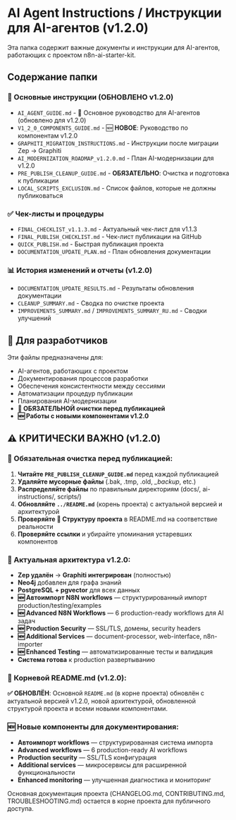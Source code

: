 # AI Agent Instructions / Инструкции для AI-агентов (v1.2.0)

Эта папка содержит важные документы и инструкции для AI-агентов, работающих с проектом n8n-ai-starter-kit.

## Содержание папки

### 🎯 Основные инструкции (ОБНОВЛЕНО v1.2.0)
- `AI_AGENT_GUIDE.md` - 🔄 Основное руководство для AI-агентов (обновлено для v1.2.0)
- `V1_2_0_COMPONENTS_GUIDE.md` - 🆕 **НОВОЕ**: Руководство по компонентам v1.2.0
- `GRAPHITI_MIGRATION_INSTRUCTIONS.md` - Инструкции после миграции Zep → Graphiti
- `AI_MODERNIZATION_ROADMAP_v1.2.0.md` - План AI-модернизации для v1.2.0
- `PRE_PUBLISH_CLEANUP_GUIDE.md` - **ОБЯЗАТЕЛЬНО**: Очистка и подготовка к публикации
- `LOCAL_SCRIPTS_EXCLUSION.md` - Список файлов, которые не должны публиковаться

### ✅ Чек-листы и процедуры
- `FINAL_CHECKLIST_v1.1.3.md` - Актуальный чек-лист для v1.1.3
- `FINAL_PUBLISH_CHECKLIST.md` - Чек-лист публикации на GitHub
- `QUICK_PUBLISH.md` - Быстрая публикация проекта
- `DOCUMENTATION_UPDATE_PLAN.md` - План обновления документации

### 📊 История изменений и отчеты (v1.2.0)
- `DOCUMENTATION_UPDATE_RESULTS.md` - Результаты обновления документации
- `CLEANUP_SUMMARY.md` - Сводка по очистке проекта
- `IMPROVEMENTS_SUMMARY.md` / `IMPROVEMENTS_SUMMARY_RU.md` - Сводки улучшений

## 🎯 Для разработчиков

Эти файлы предназначены для:
- AI-агентов, работающих с проектом
- Документирования процессов разработки
- Обеспечения консистентности между сессиями
- Автоматизации процедур публикации
- Планирования AI-модернизации
- **🧹 ОБЯЗАТЕЛЬНОЙ очистки перед публикацией**
- **🆕 Работы с новыми компонентами v1.2.0**

## ⚠️ КРИТИЧЕСКИ ВАЖНО (v1.2.0)

### 🧹 Обязательная очистка перед публикацией:
1. **Читайте `PRE_PUBLISH_CLEANUP_GUIDE.md`** перед каждой публикацией
2. **Удаляйте мусорные файлы** (.bak, .tmp, .old, *_backup*, etc.)
3. **Распределяйте файлы** по правильным директориям (docs/, ai-instructions/, scripts/)
4. **Обновляйте `../README.md`** (корень проекта) с актуальной версией и архитектурой
5. **Проверяйте 📁 Структуру проекта** в README.md на соответствие реальности
6. **Проверяйте ссылки** и убирайте упоминания устаревших компонентов

### 🔄 Актуальная архитектура v1.2.0:
- **Zep удалён** → **Graphiti интегрирован** (полностью)
- **Neo4j** добавлен для графа знаний  
- **PostgreSQL + pgvector** для всех данных
- **🆕 Автоимпорт N8N workflows** — структурированный импорт production/testing/examples
- **🆕 Advanced N8N Workflows** — 6 production-ready workflows для AI задач
- **🆕 Production Security** — SSL/TLS, домены, security headers
- **🆕 Additional Services** — document-processor, web-interface, n8n-importer
- **🆕 Enhanced Testing** — автоматизированные тесты и валидация
- **Система готова** к production развертыванию

### 📝 Корневой README.md (v1.2.0):
**✅ ОБНОВЛЁН**: Основной `README.md` (в корне проекта) обновлён с актуальной версией v1.2.0, новой архитектурой, обновленной структурой проекта и всеми новыми компонентами.

### 🆕 Новые компоненты для документирования:
- **Автоимпорт workflows** — структурированная система импорта
- **Advanced workflows** — 6 production-ready AI workflows
- **Production security** — SSL/TLS конфигурация
- **Additional services** — микросервисы для расширенной функциональности
- **Enhanced monitoring** — улучшенная диагностика и мониторинг

Основная документация проекта (CHANGELOG.md, CONTRIBUTING.md, TROUBLESHOOTING.md) остается в корне проекта для публичного доступа.
